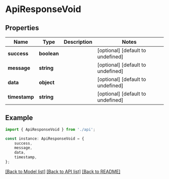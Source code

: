 # ApiResponseVoid


## Properties

Name | Type | Description | Notes
------------ | ------------- | ------------- | -------------
**success** | **boolean** |  | [optional] [default to undefined]
**message** | **string** |  | [optional] [default to undefined]
**data** | **object** |  | [optional] [default to undefined]
**timestamp** | **string** |  | [optional] [default to undefined]

## Example

```typescript
import { ApiResponseVoid } from './api';

const instance: ApiResponseVoid = {
    success,
    message,
    data,
    timestamp,
};
```

[[Back to Model list]](../README.md#documentation-for-models) [[Back to API list]](../README.md#documentation-for-api-endpoints) [[Back to README]](../README.md)
